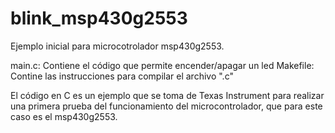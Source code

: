 # blink_msp430g2553
Ejemplo inicial para microcotrolador msp430g2553.

main.c: Contiene el código que permite encender/apagar un led
Makefile: Contine las instrucciones para compilar el archivo ".c"

El código en C es un ejemplo que se toma de Texas Instrument para realizar una primera prueba del funcionamiento del microcontrolador, que para este caso es el msp430g2553.
